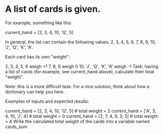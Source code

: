# A list of cards is given. 
For example, something like this:

current_hand = [2, 3, 4, 10, 'Q', 5]

In general, the list can contain the following values: 2, 3, 4, 5, 6, 7, 8, 9, 10, 'J', 'Q', 'K', 'A'.

Each card has its own "weight":

2, 3, 4, 5, 6 weigh +1
7, 8, 9 weigh 0
10, 'J', 'Q', 'K', 'A' weigh -1
Task: having a list of cards (for example, see current_hand above), calculate their total "weight".

Note: this is a more difficult task. For a nice solution, think about how a dictionary can help you here.

Examples of inputs and expected results:

current_hand = [2, 3, 4, 10, 'Q', 5] # total weight = 2
current_hand = ['A', 3, 4, 10, 'J', 4] # total weight = 0
current_hand = [2, 7, 4, 9, 3, 5] # total weight = 4
Write the calculated total weight of the cards into a variable named cards_sum
